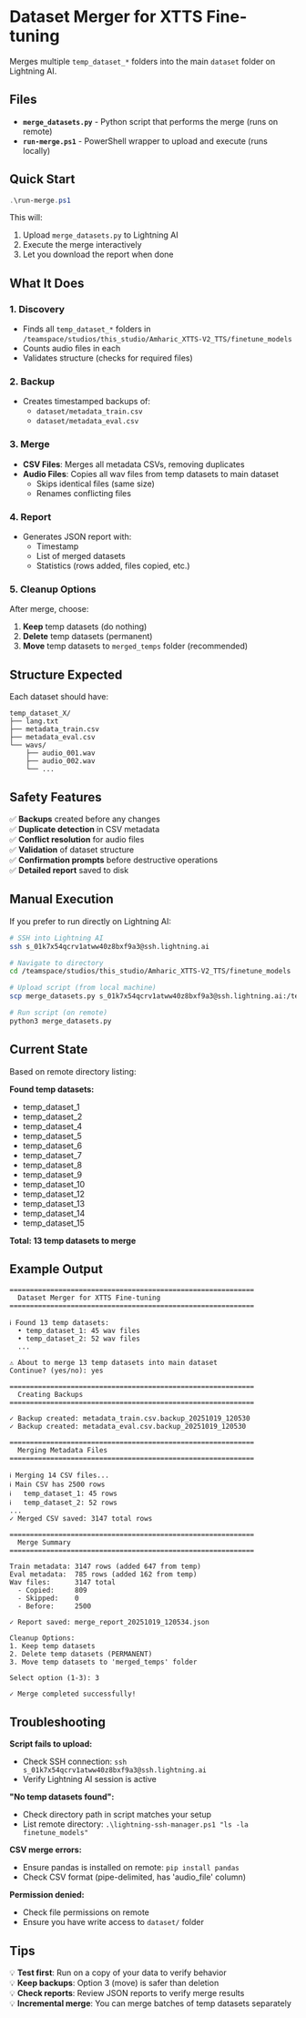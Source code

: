 # Dataset Merger for XTTS Fine-tuning

Merges multiple `temp_dataset_*` folders into the main `dataset` folder on Lightning AI.

## Files

- **`merge_datasets.py`** - Python script that performs the merge (runs on remote)
- **`run-merge.ps1`** - PowerShell wrapper to upload and execute (runs locally)

## Quick Start

```powershell
.\run-merge.ps1
```

This will:
1. Upload `merge_datasets.py` to Lightning AI
2. Execute the merge interactively
3. Let you download the report when done

## What It Does

### 1. Discovery
- Finds all `temp_dataset_*` folders in `/teamspace/studios/this_studio/Amharic_XTTS-V2_TTS/finetune_models`
- Counts audio files in each
- Validates structure (checks for required files)

### 2. Backup
- Creates timestamped backups of:
  - `dataset/metadata_train.csv`
  - `dataset/metadata_eval.csv`

### 3. Merge
- **CSV Files**: Merges all metadata CSVs, removing duplicates
- **Audio Files**: Copies all wav files from temp datasets to main dataset
  - Skips identical files (same size)
  - Renames conflicting files

### 4. Report
- Generates JSON report with:
  - Timestamp
  - List of merged datasets
  - Statistics (rows added, files copied, etc.)

### 5. Cleanup Options
After merge, choose:
1. **Keep** temp datasets (do nothing)
2. **Delete** temp datasets (permanent)
3. **Move** temp datasets to `merged_temps` folder (recommended)

## Structure Expected

Each dataset should have:
```
temp_dataset_X/
├── lang.txt
├── metadata_train.csv
├── metadata_eval.csv
└── wavs/
    ├── audio_001.wav
    ├── audio_002.wav
    └── ...
```

## Safety Features

✅ **Backups** created before any changes  
✅ **Duplicate detection** in CSV metadata  
✅ **Conflict resolution** for audio files  
✅ **Validation** of dataset structure  
✅ **Confirmation prompts** before destructive operations  
✅ **Detailed report** saved to disk  

## Manual Execution

If you prefer to run directly on Lightning AI:

```bash
# SSH into Lightning AI
ssh s_01k7x54qcrv1atww40z8bxf9a3@ssh.lightning.ai

# Navigate to directory
cd /teamspace/studios/this_studio/Amharic_XTTS-V2_TTS/finetune_models

# Upload script (from local machine)
scp merge_datasets.py s_01k7x54qcrv1atww40z8bxf9a3@ssh.lightning.ai:/teamspace/studios/this_studio/Amharic_XTTS-V2_TTS/finetune_models/

# Run script (on remote)
python3 merge_datasets.py
```

## Current State

Based on remote directory listing:

**Found temp datasets:**
- temp_dataset_1
- temp_dataset_2
- temp_dataset_4
- temp_dataset_5
- temp_dataset_6
- temp_dataset_7
- temp_dataset_8
- temp_dataset_9
- temp_dataset_10
- temp_dataset_12
- temp_dataset_13
- temp_dataset_14
- temp_dataset_15

**Total: 13 temp datasets to merge**

## Example Output

```
============================================================
  Dataset Merger for XTTS Fine-tuning
============================================================

ℹ Found 13 temp datasets:
  • temp_dataset_1: 45 wav files
  • temp_dataset_2: 52 wav files
  ...

⚠ About to merge 13 temp datasets into main dataset
Continue? (yes/no): yes

============================================================
  Creating Backups
============================================================

✓ Backup created: metadata_train.csv.backup_20251019_120530
✓ Backup created: metadata_eval.csv.backup_20251019_120530

============================================================
  Merging Metadata Files
============================================================

ℹ Merging 14 CSV files...
ℹ Main CSV has 2500 rows
ℹ   temp_dataset_1: 45 rows
ℹ   temp_dataset_2: 52 rows
...
✓ Merged CSV saved: 3147 total rows

============================================================
  Merge Summary
============================================================

Train metadata: 3147 rows (added 647 from temp)
Eval metadata:  785 rows (added 162 from temp)
Wav files:      3147 total
  - Copied:     809
  - Skipped:    0
  - Before:     2500

✓ Report saved: merge_report_20251019_120534.json

Cleanup Options:
1. Keep temp datasets
2. Delete temp datasets (PERMANENT)
3. Move temp datasets to 'merged_temps' folder

Select option (1-3): 3

✓ Merge completed successfully!
```

## Troubleshooting

**Script fails to upload:**
- Check SSH connection: `ssh s_01k7x54qcrv1atww40z8bxf9a3@ssh.lightning.ai`
- Verify Lightning AI session is active

**"No temp datasets found":**
- Check directory path in script matches your setup
- List remote directory: `.\lightning-ssh-manager.ps1 "ls -la finetune_models"`

**CSV merge errors:**
- Ensure pandas is installed on remote: `pip install pandas`
- Check CSV format (pipe-delimited, has 'audio_file' column)

**Permission denied:**
- Check file permissions on remote
- Ensure you have write access to `dataset/` folder

## Tips

💡 **Test first**: Run on a copy of your data to verify behavior  
💡 **Keep backups**: Option 3 (move) is safer than deletion  
💡 **Check reports**: Review JSON reports to verify merge results  
💡 **Incremental merge**: You can merge batches of temp datasets separately  
